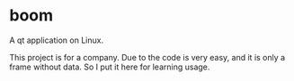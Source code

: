 # boom
A qt application on Linux.

This project is for a company. Due to the code is very easy, and it is only a frame without data. So I put it here for learning usage.
